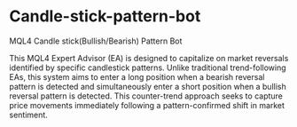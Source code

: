 # Candle-stick-pattern-bot
MQL4 Candle stick(Bullish/Bearish) Pattern Bot

This MQL4 Expert Advisor (EA) is designed to capitalize on market reversals identified by specific candlestick patterns. Unlike traditional trend-following EAs, this system aims to enter a long position when a bearish reversal pattern is detected and simultaneously enter a short position when a bullish reversal pattern is detected. This counter-trend approach seeks to capture price movements immediately following a pattern-confirmed shift in market sentiment.
